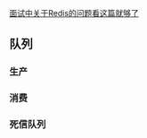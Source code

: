 [面试中关于Redis的问题看这篇就够了](https://juejin.im/post/5ad6e4066fb9a028d82c4b66)

## 队列
### 生产
### 消费
### 死信队列

